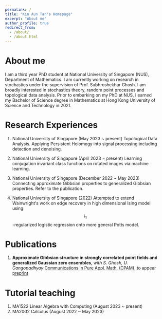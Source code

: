 ```yaml
---
permalink: /
title: "Kin Aun Tan's Homepage"
excerpt: "About me"
author_profile: true
redirect_from: 
  - /about/
  - /about.html
---
```


About me 
======
I am a third year PhD student at National University of Singapore (NUS), Department of Mathematics. I am currently working on research in stochastics under the supervision of Prof. Subhroshekhar Ghosh. I am broadly interested in stochastics theory, random point processes and topological data analysis. Prior to embarking on my PhD at NUS, I earned my Bachelor of Science degree in Mathematics at Hong Kong University of Science and Technology in 2021. 


Research Experiences 
======
1. National University of Singapore (May 2023 ~ present)
  Topological Data Analysis. Applying Persistent Holomogy into signal processing including detection and denoising. 

2. National University of Singapore (April 2023 ~ present)
   Learning conjugation invariant class functions on rotated images via machine learning.

3. National University of Singapore (December 2022 ~ May 2023)
   Connecting approximate Gibbsian properties to generalized Gibbsian properties. Refer to the publication.

4. National University of Singapore (2022)
   Attempted to extend Wainwright's work on edge recovery in high dimensional Ising model using $$l_1$$-regularized logistic regression onto more general Potts model.
   
Publications
======
1. **Approximate Gibbsian structure in strongly correlated point fields and generalized Gaussian zero ensembles**, *with S. Ghosh, U. Gangopadhyay* <ins>Communications in Pure Appl. Math. (CPAM),</ins> to appear <br>
   [preprint](https://arxiv.org/abs/2211.01940)

Tutorial teaching 
======
1. MA1522 Linear Algebra with Computing (August 2023 ~ present)
2. MA2002 Calculus (August 2022 ~ May 2023)



